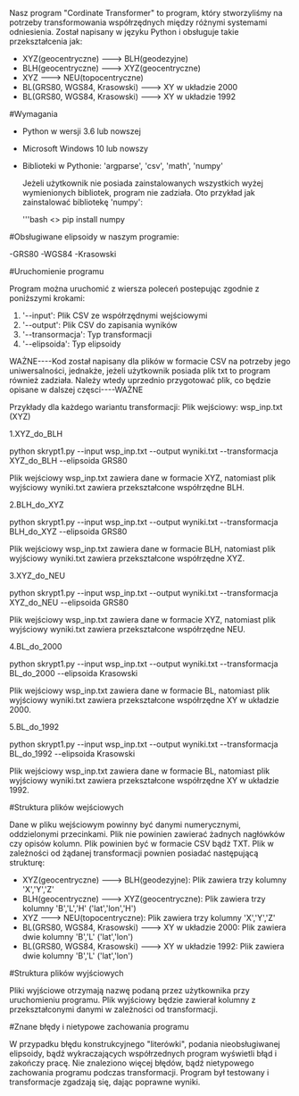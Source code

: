 
Nasz program "Cordinate Transformer" to program, który stworzyliśmy na potrzeby transformowania współrzędnych między różnymi systemami odniesienia.
Został napisany w języku Python i obsługuje takie przekształcenia jak:

- XYZ(geocentryczne) ---> BLH(geodezyjne)
- BLH(geocentryczne) ---> XYZ(geocentryczne)
- XYZ ---> NEU(topocentryczne)
- BL(GRS80, WGS84, Krasowski) ---> XY w układzie 2000
- BL(GRS80, WGS84, Krasowski) ---> XY w układzie 1992

#Wymagania 
- Python w wersji 3.6 lub nowszej
- Microsoft Windows 10 lub nowszy
- Biblioteki w Pythonie: 'argparse', 'csv', 'math', 'numpy'

  Jeżeli użytkownik nie posiada zainstalowanych wszystkich wyżej wymienionych bibliotek, program nie zadziała.
  Oto przykład jak zainstalować bibliotekę 'numpy':

  '''bash <>
  pip install numpy
  
#Obsługiwane elipsoidy w naszym programie:

-GRS80
-WGS84
-Krasowski

#Uruchomienie programu 

Program można uruchomić z wiersza poleceń postepując zgodnie z poniższymi krokami:

1. '--input': Plik CSV ze współrzędnymi wejściowymi
2. '--output': Plik CSV do zapisania wyników
3. '--transormacja': Typ transformacji
4. '--elipsoida': Typ elipsoidy
 
WAŻNE----Kod został napisany dla plików w formacie CSV na potrzeby  jego uniwersalności, jednakże, jeżeli użytkownik posiada plik txt to program również zadziała.
Należy wtedy uprzednio przygotować plik, co będzie opisane w dalszej częsci----WAŻNE

 Przykłady dla każdego wariantu transformacji:
 Plik wejściowy: wsp_inp.txt (XYZ)

1.XYZ_do_BLH

python skrypt1.py --input wsp_inp.txt --output wyniki.txt --transformacja XYZ_do_BLH --elipsoida GRS80

Plik wejściowy wsp_inp.txt zawiera dane w formacie XYZ, natomiast plik wyjściowy wyniki.txt zawiera przekształcone współrzędne BLH.

2.BLH_do_XYZ

python skrypt1.py --input wsp_inp.txt --output wyniki.txt --transformacja BLH_do_XYZ --elipsoida GRS80

Plik wejściowy wsp_inp.txt zawiera dane w formacie BLH, natomiast plik wyjściowy wyniki.txt zawiera przekształcone współrzędne XYZ.

3.XYZ_do_NEU

python skrypt1.py --input wsp_inp.txt --output wyniki.txt --transformacja XYZ_do_NEU --elipsoida GRS80

Plik wejściowy wsp_inp.txt zawiera dane w formacie XYZ, natomiast plik wyjściowy wyniki.txt zawiera przekształcone współrzędne NEU.

4.BL_do_2000

python skrypt1.py --input wsp_inp.txt --output wyniki.txt --transformacja BL_do_2000 --elipsoida Krasowski

Plik wejściowy wsp_inp.txt zawiera dane w formacie BL, natomiast plik wyjściowy wyniki.txt zawiera przekształcone współrzędne XY w układzie 2000.

5.BL_do_1992

python skrypt1.py --input wsp_inp.txt --output wyniki.txt --transformacja BL_do_1992 --elipsoida Krasowski

Plik wejściowy wsp_inp.txt zawiera dane w formacie BL, natomiast plik wyjściowy wyniki.txt zawiera przekształcone współrzędne XY w układzie 1992.

#Struktura plików wejściowych

Dane w pliku wejściowym powinny być danymi numerycznymi, oddzielonymi przecinkami.
Plik nie powinien zawierać żadnych nagłówków czy opisów kolumn. 
Plik powinien być w formacie CSV bądż TXT.
Plik w zależności od żądanej transformacji pownien posiadać następującą strukturę:

- XYZ(geocentryczne) ---> BLH(geodezyjne): Plik zawiera trzy kolumny 'X','Y','Z'
- BLH(geocentryczne) ---> XYZ(geocentryczne): Plik zawiera trzy kolumny 'B','L','H' ('lat','lon','H')
- XYZ ---> NEU(topocentryczne):  Plik zawiera trzy kolumny 'X','Y','Z'
- BL(GRS80, WGS84, Krasowski) ---> XY w układzie 2000: Plik zawiera dwie kolumny 'B','L' ('lat','lon')
- BL(GRS80, WGS84, Krasowski) ---> XY w układzie 1992: Plik zawiera dwie kolumny 'B','L' ('lat','lon')

#Struktura plików wyjściowych

Pliki wyjściowe otrzymają nazwę podaną przez użytkownika przy uruchomieniu programu. 
Plik wyjściowy będzie zawierał kolumny z przekształconymi danymi w zależności od transformacji.

#Znane błędy i nietypowe zachowania programu 

W przypadku błędu konstrukcyjnego "literówki", podania nieobsługiwanej elipsoidy, bądź wykraczających współrzednych program wyświetli błąd i zakończy pracę.
Nie znaleziono więcej błędów, bądź nietypowego zachowania programu podczas transformacji. 
Program był testowany i transformacje zgadzają się, dając poprawne wyniki. 


 
 

 
  

  
